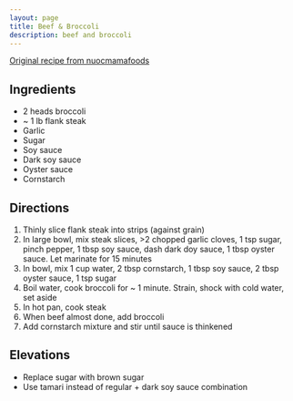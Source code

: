 ```yaml
---
layout: page
title: Beef & Broccoli
description: beef and broccoli
---
```


[Original recipe from nuocmamafoods](https://www.instagram.com/p/CKaESPEF76o/)

## Ingredients
- 2 heads broccoli
- ~ 1 lb flank steak
- Garlic
- Sugar
- Soy sauce
- Dark soy sauce
- Oyster sauce
- Cornstarch

## Directions
1. Thinly slice flank steak into strips (against grain)
2. In large bowl, mix steak slices, >2 chopped garlic cloves, 1 tsp sugar, pinch pepper, 1 tbsp soy sauce, dash dark doy sauce, 1 tbsp oyster sauce. Let marinate for 15 minutes
3. In bowl, mix 1 cup water, 2 tbsp cornstarch, 1 tbsp soy sauce, 2 tbsp oyster sauce, 1 tsp sugar
3. Boil water, cook broccoli for ~ 1 minute. Strain, shock with cold water, set aside
4. In hot pan, cook steak
5. When beef almost done, add broccoli
6. Add cornstarch mixture and stir until sauce is thinkened

## Elevations
- Replace sugar with brown sugar
- Use tamari instead of regular + dark soy sauce combination